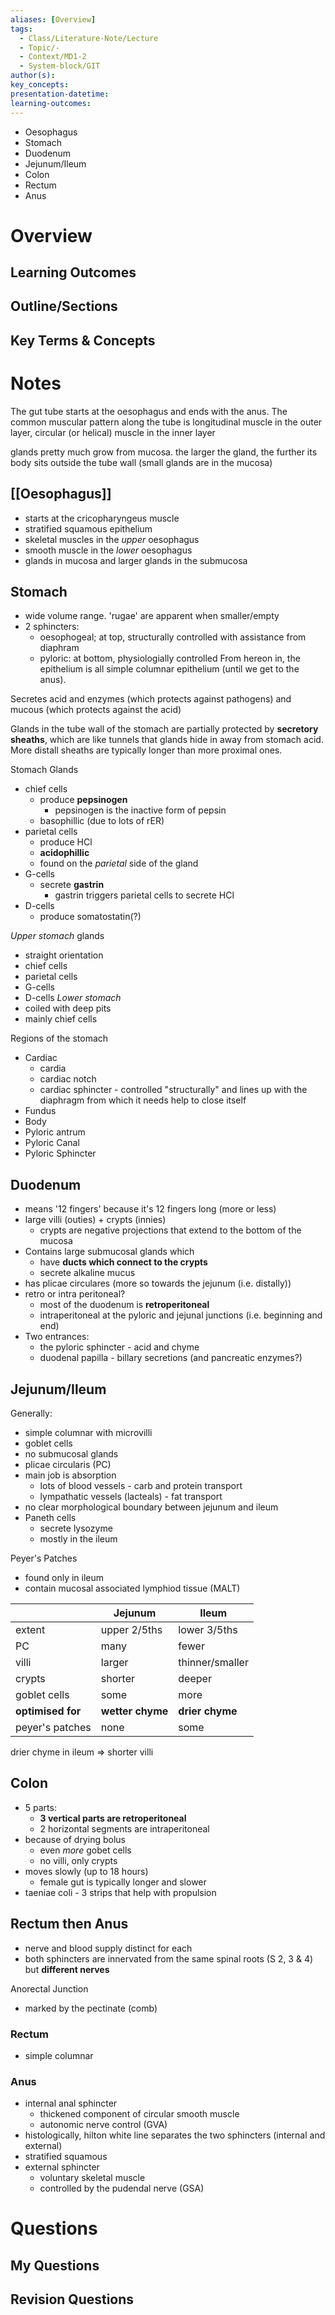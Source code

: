 ```yaml
---
aliases: [Overview]
tags:
  - Class/Literature-Note/Lecture
  - Topic/-
  - Context/MD1-2
  - System-block/GIT
author(s): 
key_concepts: 
presentation-datetime: 
learning-outcomes:
---
```


- Oesophagus
- Stomach
- Duodenum
- Jejunum/Ileum
- Colon
- Rectum
- Anus
# Overview
## Learning Outcomes

## Outline/Sections

## Key Terms & Concepts


# Notes
The gut tube starts at the oesophagus and ends with the anus. The common muscular pattern along the tube is longitudinal muscle in the outer layer, circular (or helical) muscle in the inner layer 

glands pretty much grow from mucosa. the larger the gland, the further its body sits outside the tube wall (small glands are in the mucosa)
## [[Oesophagus]]
- starts at the cricopharyngeus muscle
- stratified squamous epithelium
- skeletal muscles in the *upper* oesophagus
- smooth muscle in the *lower* oesophagus
- glands in mucosa and larger glands in the submucosa
## Stomach
- wide volume range. 'rugae' are apparent when smaller/empty
- 2 sphincters:
	- oesophogeal; at top, structurally controlled with assistance from diaphram
	- pyloric: at bottom, physiologially controlled
From hereon in, the epithelium is all simple columnar epithelium (until we get to the anus). 

Secretes acid and enzymes (which protects against pathogens) and mucous (which protects against the acid)

Glands in the tube wall of the stomach are partially protected by **secretory sheaths**, which are like tunnels that glands hide in away from stomach acid. More distall sheaths are typically longer than more proximal ones. 

Stomach Glands
- chief cells 
	- produce **pepsinogen**
		- pepsinogen is the inactive form of pepsin
	- basophillic (due to lots of rER)
- parietal cells 
	- produce HCl
	- **acidophillic**
	- found on the *parietal* side of the gland
- G-cells
	- secrete **gastrin**
		- gastrin triggers parietal cells to secrete HCl
- D-cells
	- produce somatostatin(?)

*Upper stomach* glands
- straight orientation
- chief cells 
- parietal cells
- G-cells
- D-cells
*Lower stomach* 
- coiled with deep pits
- mainly chief cells

Regions of the stomach
- Cardiac
	- cardia
	- cardiac notch
	- cardiac sphincter - controlled "structurally" and lines up with the diaphragm from which it needs help to close itself
- Fundus
- Body
- Pyloric antrum
- Pyloric Canal
- Pyloric Sphincter
## Duodenum
- means '12 fingers' because it's 12 fingers long (more or less)
- large villi (outies) + crypts (innies)
	- crypts are negative projections that extend to the bottom of the mucosa
- Contains large submucosal glands which 
	- have **ducts which connect to the crypts**
	- secrete alkaline mucus
- has plicae circulares (more so towards the jejunum (i.e. distally))
- retro or intra peritoneal?
	- most of the duodenum is **retroperitoneal**
	- intraperitoneal at the pyloric and jejunal junctions (i.e. beginning and end)
- Two entrances:
	- the pyloric sphincter - acid and chyme 
	- duodenal papilla - billary secretions (and pancreatic enzymes?)
## Jejunum/Ileum
Generally:
- simple columnar with microvilli 
- goblet cells
- no submucosal glands
- plicae circularis (PC)
- main job is absorption
	- lots of blood vessels - carb and protein transport
	- lympathatic vessels (lacteals) - fat transport
- no clear morphological boundary between jejunum and ileum
- Paneth cells 
	- secrete lysozyme
	- mostly in the ileum

Peyer's Patches 
- found only in ileum
- contain mucosal associated lymphiod tissue (MALT)

|                   | Jejunum          | Ileum           |
| ----------------- | ---------------- | --------------- |
| extent            | upper 2/5ths     | lower 3/5ths    |
| PC                | many             | fewer           |
| villi             | larger           | thinner/smaller |
| crypts            | shorter          | deeper          |
| goblet cells      | some             | more            |
| **optimised for** | **wetter chyme** | **drier chyme** |
| peyer's patches   | none             | some            |

drier chyme in ileum => shorter villi
## Colon
- 5 parts:
	- **3 vertical parts are retroperitoneal**
	- 2 horizontal segments are intraperitoneal
- because of drying bolus
	- even *more* gobet cells
	- no villi, only crypts
- moves slowly (up to 18 hours)
	- female gut is typically longer and slower
- taeniae coli - 3 strips that help with propulsion

## Rectum then Anus
- nerve and blood supply distinct for each 
- both sphincters are innervated from the same spinal roots (S 2, 3 & 4) but **different nerves**

Anorectal Junction
- marked by the pectinate (comb)
### Rectum
- simple columnar
### Anus
- internal anal sphincter
	- thickened component of circular smooth muscle
	- autonomic nerve control (GVA)
- histologically, hilton white line separates the two sphincters (internal and external)
- stratified squamous
- external sphincter
	- voluntary skeletal muscle
	- controlled by the pudendal nerve (GSA)
# Questions

## My Questions
## Revision Questions




